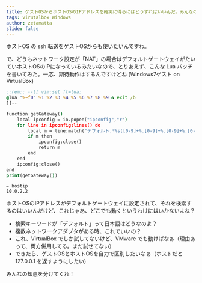 ```yaml
---
title: ゲストOSからホストOSのIPアドレスを確実に得るにはどうすればいいんだ。みんなの知恵をわけてくれ
tags: virutalbox Windows
author: zetamatta
slide: false
---
```

ホストOS の ssh 転送をゲストOSからも使いたいんですわ。

で、どうもネットワーク設定が「NAT」の場合はデフォルトゲートウェイがたいていホストOSのIPになっているみたいなので、とりあえず、こんな Lua バッチを書いてみた。一応、期待動作はするんですけどね (Windows7ゲスト on VirtualBox)

```lua:hostip.cmd
::rem:: --[[ vim:set ft=lua:
@lua "%~f0" %1 %2 %3 %4 %5 %6 %7 %8 %9 & exit /b
]]--

function getGateway()
    local ipconfig = io.popen("ipconfig","r")
    for line in ipconfig:lines() do
        local m = line:match("デフォルト.*%s([0-9]+%.[0-9]+%.[0-9]+%.[0-9]+)")
        if m then
            ipconfig:close()
            return m
        end
    end
    ipconfig:close()
end
print(getGateway())
```

```text:実行結果
✏ hostip
10.0.2.2
```

ホストOSのIPアドレスがデフォルトゲートウェイに設定されて、それを検索するのはいいんだけど、これじゃあ、どこでも動くというわけにはいかないよね？

* 検索キーワードが「デフォルト」って日本語はどうなのよ？
* 複数ネットワークアダプタがある時、これでいいの？
* これ、VirtualBox でしか試してないけど、VMware でも動けばなぁ（理由あって、両方併用してる。まだ試せてない）
* できたら、ゲストOSとホストOSを自力で区別したいなぁ（ホストだと 127.0.0.1 を返すようにしたい)

みんなの知恵を分けてくれ！

